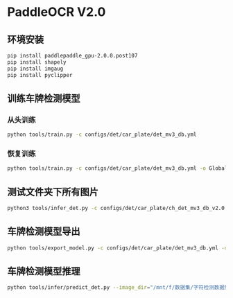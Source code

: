 # PaddleOCR V2.0

## 环境安装

```bash
pip install paddlepaddle_gpu-2.0.0.post107
pip install shapely
pip install imgaug
pip install pyclipper
```

## 训练车牌检测模型

### 从头训练

```bash
python tools/train.py -c configs/det/car_plate/det_mv3_db.yml
```

### 恢复训练

```bash
python tools/train.py -c configs/det/car_plate/det_mv3_db.yml -o Global.checkpoints=./your/trained/model
```

## 测试文件夹下所有图片

```bash
python3 tools/infer_det.py -c configs/det/car_plate/ch_det_mv3_db_v2.0.yml -o Global.infer_img="/mnt/f/数据集/字符检测数据集/苏州电子围网车牌关键点数据集/2021-08-31/image" Global.pretrained_model="/mnt/e/Models/Paddle2.1/字符检测模型/车牌检测模型/DBNet/best_accuracy" Global.load_static_weights=false
```



## 车牌检测模型导出


```bash
python tools/export_model.py -c configs/det/car_plate/det_mv3_db.yml -o Global.checkpoints=/mnt/e/Models/Paddle1.8/字符检测模型/车牌检测模型/DBDet/best_model Global.save_inference_dir=/mnt/e/Models/Paddle1.8/字符检测模型/车牌检测模型/DBDet/2021-08-31
```


## 车牌检测模型推理
```bash
python tools/infer/predict_det.py --image_dir="/mnt/f/数据集/字符检测数据集/苏州电子围网车牌关键点数据集/2021-08-31/image/" --det_model_dir="/mnt/e/Models/Paddle1.8/字符检测模型/车牌检测模型/DBDet/2021-08-31"
```